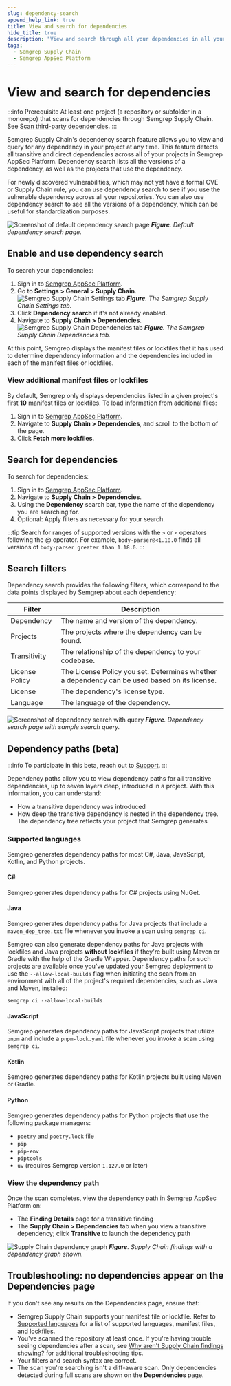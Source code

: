 ```yaml
---
slug: dependency-search
append_help_link: true
title: View and search for dependencies
hide_title: true
description: "View and search through all your dependencies in all your onboarded repositories at any time."
tags:
  - Semgrep Supply Chain
  - Semgrep AppSec Platform
---
```


# View and search for dependencies

:::info Prerequisite
At least one project (a repository or subfolder in a monorepo) that scans for dependencies through Semgrep Supply Chain. See [Scan third-party dependencies](/semgrep-supply-chain/getting-started).
:::

Semgrep Supply Chain's dependency search feature allows you to view and query for any dependency in your project at any time. This feature detects all transitive and direct dependencies across all of your projects in Semgrep AppSec Platform. Dependency search lists all the versions of a dependency, as well as the projects that use the dependency.

For newly discovered vulnerabilities, which may not yet have a formal CVE or Supply Chain rule, you can use dependency search to see if you use the vulnerable dependency across all your repositories. You can also use dependency search to see all the versions of a dependency, which can be useful for standardization purposes.

![Screenshot of default dependency search page](/img/SSC-DepSearch.png)
_**Figure**. Default dependency search page._

## Enable and use dependency search

To search your dependencies:

1. Sign in to [Semgrep AppSec Platform](https://semgrep.dev/login).
2. Go to **Settings > General > Supply Chain**.
  ![Semgrep Supply Chain Settings tab](/img/sc-settings.png#md-width) _**Figure**. The Semgrep Supply Chain Settings tab._
1. Click <i class="fa-solid fa-toggle-large-on"></i> **Dependency search** if it's not already enabled.
2. Navigate to **Supply Chain > Dependencies**.
  ![Semgrep Supply Chain Dependencies tab](/img/SSC-DepSearch.png#md-width) _**Figure**. The Semgrep Supply Chain Dependencies tab._

At this point, Semgrep displays the manifest files or lockfiles that it has used to determine dependency information and the dependencies included in each of the manifest files or lockfiles.

### View additional manifest files or lockfiles

By default, Semgrep only displays dependencies listed in a given project's first **10** manifest files or lockfiles. To load information from additional files:

1. Sign in to [Semgrep AppSec Platform](https://semgrep.dev/login).
2. Navigate to **Supply Chain > Dependencies**, and scroll to the bottom of the page.
3. Click **Fetch more lockfiles**.

## Search for dependencies

To search for dependencies:

1. Sign in to [Semgrep AppSec Platform](https://semgrep.dev/login).
1. Navigate to **Supply Chain > Dependencies**.
1. Using the **Dependency** search bar, type the name of the dependency you are searching for.
1. Optional: Apply filters as necessary for your search.

:::tip
Search for ranges of supported versions with the `>` or `<` operators following the @ operator. For example, `body-parser@<1.18.0` finds all versions of `body-parser greater than 1.18.0`.
:::

## Search filters

Dependency search provides the following filters, which correspond to the data points displayed by Semgrep about each dependency:

| Filter | Description |
| - | - |
| Dependency | The name and version of the dependency. |
| Projects | The projects where the dependency can be found. |
| Transitivity | The relationship of the dependency to your codebase. |
| License Policy | The License Policy you set. Determines whether a dependency can be used based on its license. |
| License | The dependency's license type. |
| Language | The language of the dependency. |

![Screenshot of dependency search with query](/img/SSC-DepSearch-Query.png#md-width)
_**Figure**. Dependency search page with sample search query._

## Dependency paths (beta)

:::info
To participate in this beta, reach out to [Support](/support).
:::

Dependency paths allow you to view dependency paths for all transitive dependencies, up to seven layers deep, introduced in a project. With this information, you can understand:

- How a transitive dependency was introduced
- How deep the transitive dependency is nested in the dependency tree. The dependency tree reflects your project that Semgrep generates

### Supported languages

Semgrep generates dependency paths for most C#, Java, JavaScript, Kotlin, and Python projects.

#### C#

Semgrep generates dependency paths for C# projects using NuGet.

#### Java

Semgrep generates dependency paths for Java projects that include a `maven_dep_tree.txt` file whenever you invoke a scan using `semgrep ci`.

Semgrep can also generate dependency paths for Java projects with lockfiles and Java projects **without lockfiles** if they're built using Maven or Gradle with the help of the Gradle Wrapper. Dependency paths for such projects are available once you've updated your Semgrep deployment to use the `--allow-local-builds` flag when initiating the scan from an environment with all of the project's required dependencies, such as Java and Maven, installed:

```console
semgrep ci --allow-local-builds
```

#### JavaScript

Semgrep generates dependency paths for JavaScript projects that utilize `pnpm` and include a `pnpm-lock.yaml` file whenever you invoke a scan using `semgrep ci`.

#### Kotlin

Semgrep generates dependency paths for Kotlin projects built using Maven or Gradle.

#### Python

Semgrep generates dependency paths for Python projects that use the following package managers:

- `poetry` and `poetry.lock` file
- `pip`
- `pip-env`
- `piptools`
- `uv` (requires Semgrep version `1.127.0` or later)

### View the dependency path

Once the scan completes, view the dependency path in Semgrep AppSec Platform on:

- The **Finding Details** page for a transitive finding
- The **Supply Chain > Dependencies** tab when you view a transitive dependency; click **Transitive** to launch the dependency path

![Supply Chain dependency graph](/img/ssc-dependency-graph.png#md-width)
_**Figure**. Supply Chain findings with a dependency graph shown._

## Troubleshooting: no dependencies appear on the Dependencies page

If you don't see any results on the Dependencies page, ensure that:

* Semgrep Supply Chain supports your manifest file or lockfile. Refer to [Supported languages](/supported-languages) for a list of supported languages, manifest files, and lockfiles.
* You've scanned the repository at least once. If you're having trouble seeing dependencies after a scan, see [Why aren't Supply Chain findings showing?](https://semgrep.dev/docs/kb/semgrep-supply-chain/why-no-findings) for additional troubleshooting tips.
* Your filters and search syntax are correct.
* The scan you're searching isn't a diff-aware scan. Only dependencies detected during full scans are shown on the **Dependencies** page. 

